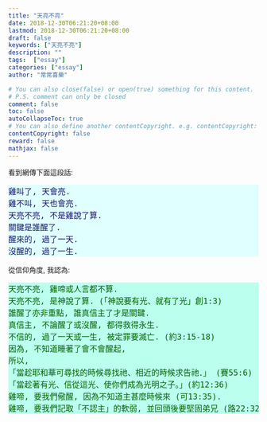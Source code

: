 ```yaml
---
title: "天亮不亮"
date: 2018-12-30T06:21:20+08:00
lastmod: 2018-12-30T06:21:20+08:00
draft: false
keywords: ["天亮不亮"]
description: ""
tags:  ["essay"]
categories: ["essay"]
author: "常常喜樂"

# You can also close(false) or open(true) something for this content.
# P.S. comment can only be closed
comment: false
toc: false
autoCollapseToc: true
# You can also define another contentCopyright. e.g. contentCopyright: "This is another copyright."
contentCopyright: false
reward: false
mathjax: false
---
```


看到網傳下面這段話:

<div style="background-color:#E0FFFF"><font size="4", color="#191970">
<pre>
雞叫了, 天會亮.  
雞不叫, 天也會亮.  
天亮不亮, 不是雞說了算.
關鍵是誰醒了.
醒來的, 過了一天.
沒醒的, 過了一生.
</pre>
</font>
</div>

從信仰角度, 我認為:

<div style="background-color:#BBFFEE"><font size="4", color="#006400">
<pre>
天亮不亮, 雞啼或人言都不算.
天亮不亮, 是神說了算. (「神說要有光、就有了光」創1:3)
誰醒了亦非重點, 誰真信主了才是關鍵.
真信主, 不論醒了或沒醒, 都得救得永生.
不信的, 過了一天或一生, 被定罪要滅亡. (約3:15-18)
因為, 不知道睡著了會不會醒起,
所以,
「當趁耶和華可尋找的時候尋找祂、相近的時候求告祂．」 (賽55:6)
「當趁著有光、信從這光、使你們成為光明之子。」(約12:36)
雞啼, 要我們儆醒, 因為不知道主甚麼時候來 (可13:35).
雞啼, 要我們記取「不認主」的軟弱, 並回頭後要堅固弟兄 (路22:32).
</pre>
</font>
</div>